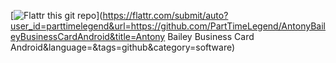 [![Flattr this git repo](http://api.flattr.com/button/flattr-badge-large.png)](https://flattr.com/submit/auto?user_id=parttimelegend&url=https://github.com/PartTimeLegend/AntonyBaileyBusinessCardAndroid&title=Antony Bailey Business Card Android&language=&tags=github&category=software) 
